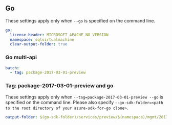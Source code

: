 ## Go

These settings apply only when `--go` is specified on the command line.

``` yaml $(go)
go:
  license-header: MICROSOFT_APACHE_NO_VERSION
  namespace: sqlvirtualmachine
  clear-output-folder: true
```

### Go multi-api

``` yaml $(go) && $(multiapi)
batch:
  - tag: package-2017-03-01-preview
```

### Tag: package-2017-03-01-preview and go

These settings apply only when `--tag=package-2017-03-01-preview --go` is specified on the command line.
Please also specify `--go-sdk-folder=<path to the root directory of your azure-sdk-for-go clone>`.

``` yaml $(tag) == 'package-2017-03-01-preview' && $(go)
output-folder: $(go-sdk-folder)/services/preview/$(namespace)/mgmt/2017-03-01-preview/$(namespace)
```
